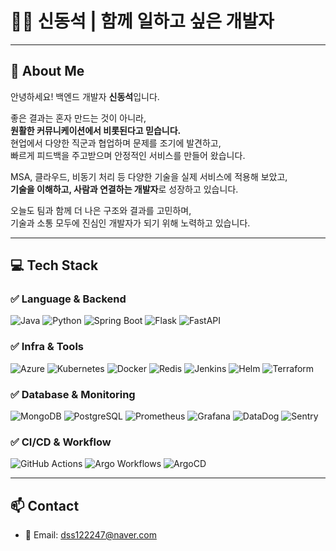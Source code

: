 # 🙋‍♂️ 신동석 | 함께 일하고 싶은 개발자

---

## 👋 About Me

안녕하세요! 백엔드 개발자 **신동석**입니다.

좋은 결과는 혼자 만드는 것이 아니라,  
**원활한 커뮤니케이션에서 비롯된다고 믿습니다.**  
현업에서 다양한 직군과 협업하며 문제를 조기에 발견하고,  
빠르게 피드백을 주고받으며 안정적인 서비스를 만들어 왔습니다.

MSA, 클라우드, 비동기 처리 등 다양한 기술을 실제 서비스에 적용해 보았고,  
**기술을 이해하고, 사람과 연결하는 개발자**로 성장하고 있습니다.

오늘도 팀과 함께 더 나은 구조와 결과를 고민하며,  
기술과 소통 모두에 진심인 개발자가 되기 위해 노력하고 있습니다.

---

## 💻 Tech Stack

### ✅ Language & Backend
![Java](https://img.shields.io/badge/Java-007396.svg?style=for-the-badge&logo=Java&logoColor=white)
![Python](https://img.shields.io/badge/Python-3776AB.svg?style=for-the-badge&logo=Python&logoColor=white)
![Spring Boot](https://img.shields.io/badge/Spring%20Boot-6DB33F.svg?style=for-the-badge&logo=Spring%20Boot&logoColor=white)
![Flask](https://img.shields.io/badge/Flask-000000.svg?style=for-the-badge&logo=Flask&logoColor=white)
![FastAPI](https://img.shields.io/badge/FastAPI-009688.svg?style=for-the-badge&logo=FastAPI&logoColor=white)

### ✅ Infra & Tools
![Azure](https://img.shields.io/badge/Azure-0078D4.svg?style=for-the-badge&logo=Microsoft%20Azure&logoColor=white)
![Kubernetes](https://img.shields.io/badge/Kubernetes-326CE5.svg?style=for-the-badge&logo=Kubernetes&logoColor=white)
![Docker](https://img.shields.io/badge/Docker-2496ED.svg?style=for-the-badge&logo=Docker&logoColor=white)
![Redis](https://img.shields.io/badge/Redis-DC382D.svg?style=for-the-badge&logo=Redis&logoColor=white)
![Jenkins](https://img.shields.io/badge/Jenkins-D24939.svg?style=for-the-badge&logo=Jenkins&logoColor=white)
![Helm](https://img.shields.io/badge/Helm-0F1689.svg?style=for-the-badge&logo=Helm&logoColor=white)
![Terraform](https://img.shields.io/badge/Terraform-623CE4.svg?style=for-the-badge&logo=Terraform&logoColor=white)

### ✅ Database & Monitoring
![MongoDB](https://img.shields.io/badge/MongoDB-47A248.svg?style=for-the-badge&logo=MongoDB&logoColor=white)
![PostgreSQL](https://img.shields.io/badge/PostgreSQL-336791.svg?style=for-the-badge&logo=PostgreSQL&logoColor=white)
![Prometheus](https://img.shields.io/badge/Prometheus-E6522C.svg?style=for-the-badge&logo=Prometheus&logoColor=white)
![Grafana](https://img.shields.io/badge/Grafana-F46800.svg?style=for-the-badge&logo=Grafana&logoColor=white)
![DataDog](https://img.shields.io/badge/DataDog-632CA6.svg?style=for-the-badge&logo=Datadog&logoColor=white)
![Sentry](https://img.shields.io/badge/Sentry-362D59.svg?style=for-the-badge&logo=Sentry&logoColor=white)

### ✅ CI/CD & Workflow
![GitHub Actions](https://img.shields.io/badge/GitHub%20Actions-2088FF.svg?style=for-the-badge&logo=GitHub%20Actions&logoColor=white)
![Argo Workflows](https://img.shields.io/badge/Argo%20Workflows-ef7b1a.svg?style=for-the-badge&logo=argo&logoColor=white)
![ArgoCD](https://img.shields.io/badge/Argo%20CD-17A2B8.svg?style=for-the-badge&logo=argo&logoColor=white)

---

## 📫 Contact

- 📧 Email: dss122247@naver.com

